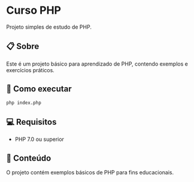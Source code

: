 # Curso PHP

Projeto simples de estudo de PHP.

## 📋 Sobre

Este é um projeto básico para aprendizado de PHP, contendo exemplos e exercícios práticos.

## 🚀 Como executar

```bash
php index.php
```

## 💻 Requisitos

- PHP 7.0 ou superior

## 📝 Conteúdo

O projeto contém exemplos básicos de PHP para fins educacionais.


